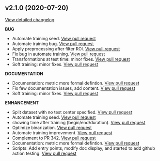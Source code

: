 ## v2.1.0 (2020-07-20)
[View detailed changelog](https://github.com/ivadomed/ivadomed/compare/v2.0.2...v2.1.0)

**BUG**

 - Automate training seed.  [View pull request](https://github.com/ivadomed/ivadomed/pull/366)
 - Automate training bug.  [View pull request](https://github.com/ivadomed/ivadomed/pull/363)
 - Apply preprocessing after filter ROI.  [View pull request](https://github.com/ivadomed/ivadomed/pull/342)
 - Fix bug in automate training.  [View pull request](https://github.com/ivadomed/ivadomed/pull/339)
 - Transformations at test time: minor fixes.  [View pull request](https://github.com/ivadomed/ivadomed/pull/335)
 - Soft training: minor fixes.  [View pull request](https://github.com/ivadomed/ivadomed/pull/334)

**DOCUMENTATION**

 - Documentation: metric more formal defintion.  [View pull request](https://github.com/ivadomed/ivadomed/pull/357)
 - Fix few documentation issues, add content.  [View pull request](https://github.com/ivadomed/ivadomed/pull/341)
 - Soft training: minor fixes.  [View pull request](https://github.com/ivadomed/ivadomed/pull/334)

**ENHANCEMENT**

 - Split dataset with no test center specified.  [View pull request](https://github.com/ivadomed/ivadomed/pull/370)
 - Automate training seed.  [View pull request](https://github.com/ivadomed/ivadomed/pull/366)
 - showing time after training (begin/end/duration).  [View pull request](https://github.com/ivadomed/ivadomed/pull/365)
 - Optimize binarization.  [View pull request](https://github.com/ivadomed/ivadomed/pull/364)
 - Automate training improvement.  [View pull request](https://github.com/ivadomed/ivadomed/pull/362)
 - Complement to PR 342.  [View pull request](https://github.com/ivadomed/ivadomed/pull/361)
 - Documentation: metric more formal defintion.  [View pull request](https://github.com/ivadomed/ivadomed/pull/357)
 - Scripts: Add entry points, modify doc display, and started to add github action testing.  [View pull request](https://github.com/ivadomed/ivadomed/pull/328)